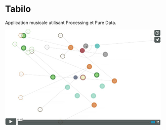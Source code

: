 Tabilo
======

Application musicale utilisant Processing et Pure Data.

[![ScreenShot](https://raw.githubusercontent.com/benoitjupille/tabilo/master/Tabilo%20screen%20shot.png)](https://vimeo.com/97833717)
